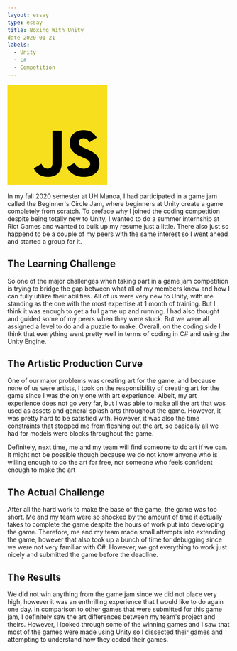 ```yaml
---
layout: essay
type: essay
title: Boxing With Unity
date 2020-01-21
labels:
  - Unity
  - C#
  - Competition
---
```


<img class="ui tiny right spaced image" src="../images/javascript.png">

In my fall 2020 semester at UH Manoa, I had participated in a game jam called the Beginner's Circle Jam, where beginners at Unity create a game completely from scratch. To preface
why I joined the coding competition despite being totally new to Unity, I wanted to do a summer internship at Riot Games and wanted to bulk up my resume just a little. There also
just so happend to be a couple of my peers with the same interest so I went ahead and started a group for it.

## The Learning Challenge

So one of the major challenges when taking part in a game jam competition is trying to bridge the gap between what all of my members know and how I can fully utilize their abilities.
All of us were very new to Unity, with me standing as the one with the most expertise at 1 month of training. But I think it was enough to get a full game up and running. I had also
thought and guided some of my peers when they were stuck. But we were all assigned a level to do and a puzzle to make. Overall, on the coding side I think that everything went pretty well
in terms of coding in C# and using the Unity Engine.

## The Artistic Production Curve

One of our major problems was creating art for the game, and because none of us were artists, I took on the responsibility of creating art for the game since I was the only one with
art experience. Albeit, my art experience does not go very far, but I was able to make all the art that was used as assets and general splash arts throughout the game. However, it
was pretty hard to be satisfied with. However, it was also the time constraints that stopped me from fleshing out the art, so basically all we had for models were blocks throughout
the game.

Definitely, next time, me and my team will find someone to do art if we can. It might not be possible though because we do not know anyone who is willing enough to do the art for free,
nor someone who feels confident enough to make the art

## The Actual Challenge

After all the hard work to make the base of the game, the game was too short. Me and my team were so shocked by the amount of time it actually takes to complete the game despite the
hours of work put into developing the game. Therefore, me and my team made small attempts into extending the game, however that also took up a bunch of time for debugging since we
were not very familiar with C#. However, we got everything to work just nicely and submitted the game before the deadline.

## The Results

We did not win anything from the game jam since we did not place very high, however it was an enthrilling experience that I would like to do again one day. In comparison to other games
that were submitted for this game jam, I definitely saw the art differences between my team's project and theirs. However, I looked through some of the winning games and I saw that
most of the games were made using Unity so I dissected their games and attempting to understand how they coded their games.
